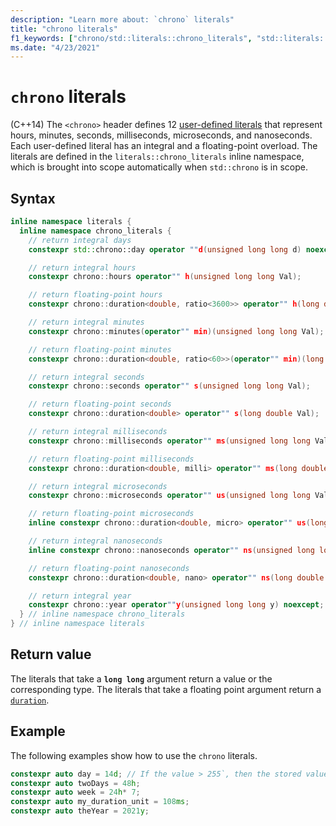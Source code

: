 ```yaml
---
description: "Learn more about: `chrono` literals"
title: "chrono literals"
f1_keywords: ["chrono/std::literals::chrono_literals", "std::literals::chrono_literals", "chrono_literals"]
ms.date: "4/23/2021"
---
```

# `chrono` literals

(C++14) The `<chrono>` header defines 12 [user-defined literals](../cpp/user-defined-literals-cpp.md) that represent hours, minutes, seconds, milliseconds, microseconds, and nanoseconds. Each user-defined literal has an integral and a floating-point overload. The literals are defined in the `literals::chrono_literals` inline namespace, which is brought into scope automatically when `std::chrono` is in scope.

## Syntax

```cpp
inline namespace literals {
  inline namespace chrono_literals {
    // return integral days
    constexpr std::chrono::day operator ""d(unsigned long long d) noexcept;

    // return integral hours
    constexpr chrono::hours operator"" h(unsigned long long Val);

    // return floating-point hours
    constexpr chrono::duration<double, ratio<3600>> operator"" h(long double Val);

    // return integral minutes
    constexpr chrono::minutes(operator"" min)(unsigned long long Val);

    // return floating-point minutes
    constexpr chrono::duration<double, ratio<60>>(operator"" min)(long double Val);

    // return integral seconds
    constexpr chrono::seconds operator"" s(unsigned long long Val);

    // return floating-point seconds
    constexpr chrono::duration<double> operator"" s(long double Val);

    // return integral milliseconds
    constexpr chrono::milliseconds operator"" ms(unsigned long long Val);

    // return floating-point milliseconds
    constexpr chrono::duration<double, milli> operator"" ms(long double Val);

    // return integral microseconds
    constexpr chrono::microseconds operator"" us(unsigned long long Val);

    // return floating-point microseconds
    inline constexpr chrono::duration<double, micro> operator"" us(long double Val);

    // return integral nanoseconds
    inline constexpr chrono::nanoseconds operator"" ns(unsigned long long Val);

    // return floating-point nanoseconds
    constexpr chrono::duration<double, nano> operator"" ns(long double Val);

    // return integral year
    constexpr chrono::year operator""y(unsigned long long y) noexcept; // C++ 20
  } // inline namespace chrono_literals
} // inline namespace literals
```

## Return value

The literals that take a **`long long`** argument return a value or the corresponding type. The literals that take a floating point argument return a [`duration`](../standard-library/duration-class.md).

## Example

The following examples show how to use the `chrono` literals.

```cpp
constexpr auto day = 14d; // If the value > 255`, then the stored value is unspecified. 
constexpr auto twoDays = 48h;
constexpr auto week = 24h* 7;
constexpr auto my_duration_unit = 108ms;
constexpr auto theYear = 2021y;
```
